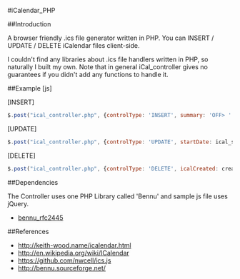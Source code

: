 #iCalendar_PHP



##Introduction

A browser friendly .ics file generator written in PHP.
You can INSERT / UPDATE / DELETE iCalendar files client-side.

I couldn't find any libraries about .ics file handlers written in PHP, so naturally I built my own.
Note that in general iCal_controller gives no guarantees if you didn't add any functions to handle it.



##Example [js]

[INSERT]
```javascript
$.post("ical_controller.php", {controlType: 'INSERT', summary: 'OFF> ' + currentDesignerName, startDate: ical_startDate, endDate: ical_endDate, icalCreated: ''}
```

[UPDATE]
```javascript
$.post("ical_controller.php", {controlType: 'UPDATE', startDate: ical_startDate, endDate: ical_endDate, summary: summary, icalCreated: created}
```

[DELETE]
```javascript
$.post("ical_controller.php", {controlType: 'DELETE', icalCreated: created}
```


##Dependencies

The Controller uses one PHP Library called 'Bennu' and sample js file uses jQuery.
* [bennu_rfc2445](http://bennu.sourceforge.net/)



##References

* http://keith-wood.name/icalendar.html
* http://en.wikipedia.org/wiki/ICalendar
* https://github.com/nwcell/ics.js
* http://bennu.sourceforge.net/
